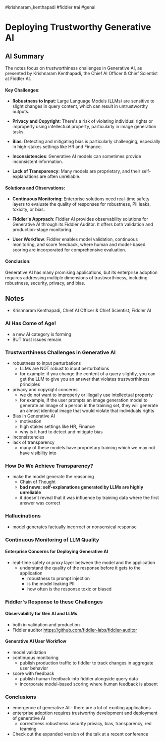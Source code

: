 
#krishnaram_kenthapadi #fiddler #ai #genai 
# Deploying Trustworthy Generative AI

## AI Summary

The notes focus on trustworthiness challenges in Generative AI, as presented by Krishnaram Kenthapadi, the Chief AI Officer & Chief Scientist at Fiddler AI.

#### Key Challenges:

- **Robustness to Input**: Large Language Models (LLMs) are sensitive to slight changes in query content, which can result in untrustworthy outputs.
    
- **Privacy and Copyright**: There's a risk of violating individual rights or improperly using intellectual property, particularly in image generation tasks.
    
- **Bias**: Detecting and mitigating bias is particularly challenging, especially in high-stakes settings like HR and Finance.
    
- **Inconsistencies**: Generative AI models can sometimes provide inconsistent information.
    
- **Lack of Transparency**: Many models are proprietary, and their self-explanations are often unreliable.
    

#### Solutions and Observations:

- **Continuous Monitoring**: Enterprise solutions need real-time safety layers to evaluate the quality of responses for robustness, PII leaks, toxicity, or bias.
    
- **Fiddler's Approach**: Fiddler AI provides observability solutions for Generative AI through its Fiddler Auditor. It offers both validation and production-stage monitoring.
    
- **User Workflow**: Fiddler enables model validation, continuous monitoring, and score feedback, where human and model-based scoring are incorporated for comprehensive evaluation.
    

#### Conclusion:

Generative AI has many promising applications, but its enterprise adoption requires addressing multiple dimensions of trustworthiness, including robustness, security, privacy, and bias.


## Notes


- Krishnaram Kenthapadi, Chief AI Officer & Chief Scientist, Fiddler AI

### AI Has Come of Age!

- a new AI category is forming
- BUT trust issues remain

### Trustworthiness Challenges in Generative AI

- robustness to input perturbations
	- LLMs are NOT robust to input perturbations
	- for example: if you change the content of a query slightly, you can get the LLM to give you an answer that violates trustworthiness principles
- privacy and copyright concerns 
	- we do not want to improperly or illegally use intellectual property
	- for example, if the user prompts an image generation model to generate an image of a person in the training set, they will generate an almost identical image that would violate that individuals rights
- Bias in Generative AI
	- motivation
	- high stakes settings like HR, Finance
	- why is it hard to detect and mitigate bias 
- inconsistencies
- lack of transparency
	- many of these models have proprietary training which we may not have visibility into

### How Do We Achieve Transparency?

- make the model generate the reasoning
	- Chain of Thought
	- **bad news: self-explanations generated by LLMs are highly unreliable**
	- it doesn't reveal that it was influence by training data where the first answer was correct

### Hallucinations

- model generates factually incorrect or nonsensical response

### Continuous Monitoring of LLM Quality

#### Enterprise Concerns for Deploying Generative AI

- real-time safety or proxy layer between the model and the application
	- understand the quality of the response before it gets to the application
		- robustness to prompt injection
		- is the model leaking PII
		- how often is the response toxic or biased

### Fiddler's Response to these Challenges

#### Observability for Gen AI and LLMs

- both in validation and production
- Fiddler auditor https://github.com/fiddler-labs/fiddler-auditor

#### Generative AI User Workflow

- model validation
- continuous monitoring
	- publish production traffic to fiddler to track changes in aggregate user behavior
- score with feedback
	- publish human feedback into fiddler alongside query data
	- incorporate model-based scoring where human feedback is absent
### Conclusions

- emergence of generative AI - there are a lot of exciting applications
- enterprise adoption requires trustworthy development and deployment of generative AI
	- correctness robustness security privacy, bias, transparency, red teaming
- Check out the expanded version of the talk at a recent conference


